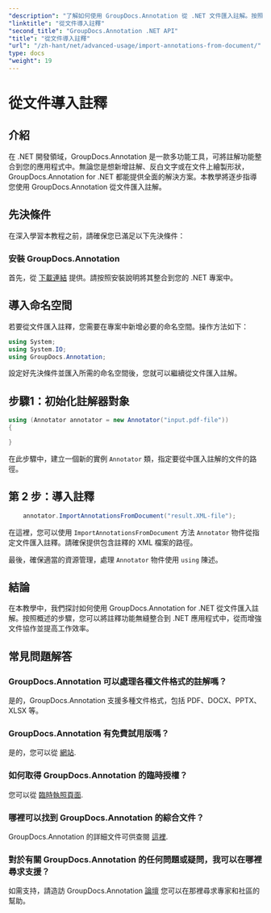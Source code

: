 ```yaml
---
"description": "了解如何使用 GroupDocs.Annotation 從 .NET 文件匯入註解。按照我們的逐步教程，實現無縫整合。"
"linktitle": "從文件導入註釋"
"second_title": "GroupDocs.Annotation .NET API"
"title": "從文件導入註釋"
"url": "/zh-hant/net/advanced-usage/import-annotations-from-document/"
type: docs
"weight": 19
---
```


# 從文件導入註釋

## 介紹
在 .NET 開發領域，GroupDocs.Annotation 是一款多功能工具，可將註解功能整合到您的應用程式中。無論您是想新增註解、反白文字或在文件上繪製形狀，GroupDocs.Annotation for .NET 都能提供全面的解決方案。本教學將逐步指導您使用 GroupDocs.Annotation 從文件匯入註解。
## 先決條件
在深入學習本教程之前，請確保您已滿足以下先決條件：
### 安裝 GroupDocs.Annotation
首先，從 [下載連結](https://releases.groupdocs.com/annotation/net/) 提供。請按照安裝說明將其整合到您的 .NET 專案中。

## 導入命名空間
若要從文件匯入註釋，您需要在專案中新增必要的命名空間。操作方法如下：

```csharp
using System;
using System.IO;
using GroupDocs.Annotation;
```

設定好先決條件並匯入所需的命名空間後，您就可以繼續從文件匯入註解。
## 步驟1：初始化註解器對象
```csharp
using (Annotator annotator = new Annotator("input.pdf-file"))
{

}
```
在此步驟中，建立一個新的實例 `Annotator` 類，指定要從中匯入註解的文件的路徑。
## 第 2 步：導入註釋
```csharp
	annotator.ImportAnnotationsFromDocument("result.XML-file");
```
在這裡，您可以使用 `ImportAnnotationsFromDocument` 方法 `Annotator` 物件從指定文件匯入註釋。請確保提供包含註釋的 XML 檔案的路徑。

最後，確保適當的資源管理，處理 `Annotator` 物件使用 `using` 陳述。

## 結論
在本教學中，我們探討如何使用 GroupDocs.Annotation for .NET 從文件匯入註解。按照概述的步驟，您可以將註釋功能無縫整合到 .NET 應用程式中，從而增強文件協作並提高工作效率。
## 常見問題解答
### GroupDocs.Annotation 可以處理各種文件格式的註解嗎？
是的，GroupDocs.Annotation 支援多種文件格式，包括 PDF、DOCX、PPTX、XLSX 等。
### GroupDocs.Annotation 有免費試用版嗎？
是的，您可以從 [網站](https://releases。groupdocs.com/).
### 如何取得 GroupDocs.Annotation 的臨時授權？
您可以從 [臨時執照頁面](https://purchase。groupdocs.com/temporary-license/).
### 哪裡可以找到 GroupDocs.Annotation 的綜合文件？
GroupDocs.Annotation 的詳細文件可供查閱 [這裡](https://tutorials。groupdocs.com/annotation/net/).
### 對於有關 GroupDocs.Annotation 的任何問題或疑問，我可以在哪裡尋求支援？
如需支持，請造訪 GroupDocs.Annotation [論壇](https://forum.groupdocs.com/c/annotation/10) 您可以在那裡尋求專家和社區的幫助。